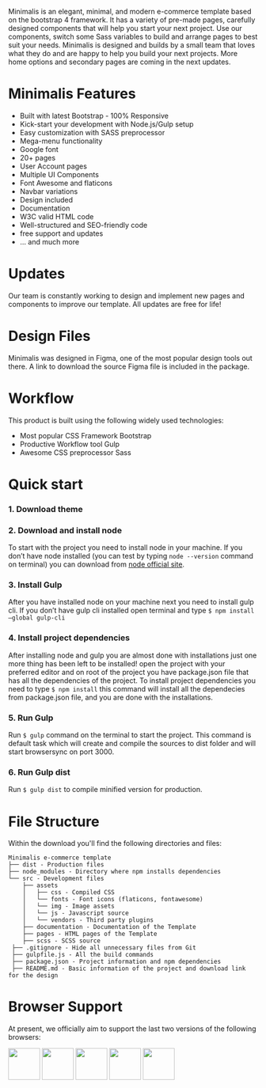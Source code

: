 Minimalis is an elegant, minimal, and modern e-commerce template based on the bootstrap 4 framework.
It has a variety of pre-made pages, carefully designed components that will help you start your next project.
Use our components, switch some Sass variables to build and arrange pages to best suit your needs.
Minimalis is designed and builds by a small team that loves what they do and are happy to help you build your next projects.
More home options and secondary pages are coming in the next updates.

# Minimalis Features
- Built with latest Bootstrap - 100% Responsive
- Kick-start your development with Node.js/Gulp setup
- Easy customization with SASS preprocessor
- Mega-menu functionality
- Google font
- 20+ pages
- User Account pages
- Multiple UI Components
- Font Awesome and flaticons
- Navbar variations
- Design included
- Documentation
- W3C valid HTML code
- Well-structured and SEO-friendly code
- free support and updates
- … and much more


# Updates
Our team is constantly working to design and implement new pages and components to improve our template. All updates are free for life!


# Design Files
Minimalis was designed in Figma, one of the most popular design tools out there. A link to download the source Figma file is included in the package.


# Workflow
This product is built using the following widely used technologies:

- Most popular CSS Framework Bootstrap
- Productive Workflow tool Gulp
- Awesome CSS preprocessor Sass


# Quick start

### 1. Download theme

### 2. Download and install node
To start with the project you need to install node in your machine. If you don’t have node installed (you can test by typing `node --version` command on terminal) you can download from [node official site](https://nodejs.org/en/download/).

### 3. Install Gulp
After you have installed node on your machine next you need to install gulp cli. If you don’t have gulp cli installed open terminal and type `$ npm install –global gulp-cli`

### 4. Install project dependencies
After installing node and gulp you are almost done with installations just one more thing has been left to be installed! open the project with your preferred editor and on root of the project you have package.json file that has all the dependencies of the project. To install project dependencies you need to type `$ npm install` this command will install all the dependecies from package.json file, and you are done with the installations.

### 5. Run Gulp
Run `$ gulp` command on the terminal to start the project. This command is default task which will create and compile the sources to dist folder and will start browsersync on port 3000.

### 6. Run Gulp dist
Run `$ gulp dist` to compile minified version for production.


# File Structure
Within the download you'll find the following directories and files:

```
Minimalis e-commerce template
├── dist - Production files
├── node_modules - Directory where npm installs dependencies
└── src - Development files
    ├── assets
    │   ├── css - Compiled CSS
    │   └── fonts - Font icons (flaticons, fontawesome)
    │   └── img - Image assets
    │   └── js - Javascript source
    │   └── vendors - Third party plugins
    ├── documentation - Documentation of the Template
    ├── pages - HTML pages of the Template
    ├── scss - SCSS source
 ├── .gitignore - Hide all unnecessary files from Git
 ├── gulpfile.js - All the build commands
 ├── package.json - Project information and npm dependencies
 ├── README.md - Basic information of the project and download link for the design
```

# Browser Support

At present, we officially aim to support the last two versions of the following browsers:

<img src="https://s3.amazonaws.com/creativetim_bucket/github/browser/chrome.png" width="64" height="64"> <img src="https://s3.amazonaws.com/creativetim_bucket/github/browser/firefox.png" width="64" height="64"> <img src="https://s3.amazonaws.com/creativetim_bucket/github/browser/edge.png" width="64" height="64"> <img src="https://s3.amazonaws.com/creativetim_bucket/github/browser/safari.png" width="64" height="64"> <img src="https://s3.amazonaws.com/creativetim_bucket/github/browser/opera.png" width="64" height="64">

